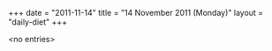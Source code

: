 +++
date = "2011-11-14"
title = "14 November 2011 (Monday)"
layout = "daily-diet"
+++

\<no entries\>